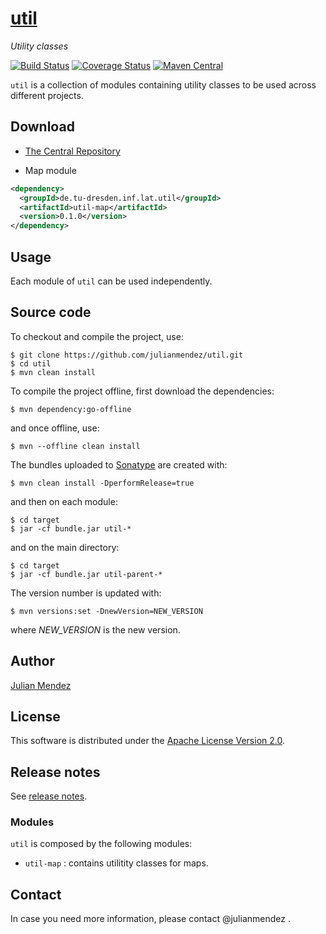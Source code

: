 # [util](https://julianmendez.github.io/util/)
*Utility classes*


[![Build Status](https://travis-ci.org/julianmendez/util.png?branch=master)](https://travis-ci.org/julianmendez/util)
[![Coverage Status](https://coveralls.io/repos/github/julianmendez/util/badge.svg?branch=master)](https://coveralls.io/github/julianmendez/util?branch=master)
[![Maven Central](https://maven-badges.herokuapp.com/maven-central/de.tu-dresden.inf.lat.util/util-parent/badge.svg)](https://search.maven.org/#search|ga|1|g%3A%22de.tu-dresden.inf.lat.util%22)


`util` is a collection of modules containing utility classes to be used across different projects.


## Download

* [The Central Repository](https://repo1.maven.org/maven2/de/tu-dresden/inf/lat/util/)

* Map module

```xml
<dependency>
  <groupId>de.tu-dresden.inf.lat.util</groupId>
  <artifactId>util-map</artifactId>
  <version>0.1.0</version>
</dependency>
```


## Usage

Each module of `util` can be used independently.


## Source code

To checkout and compile the project, use:

```
$ git clone https://github.com/julianmendez/util.git
$ cd util
$ mvn clean install
```

To compile the project offline, first download the dependencies:

```
$ mvn dependency:go-offline
```

and once offline, use:

```
$ mvn --offline clean install
```

The bundles uploaded to [Sonatype](https://oss.sonatype.org/) are created with:

```
$ mvn clean install -DperformRelease=true
```

and then on each module:

```
$ cd target
$ jar -cf bundle.jar util-*
```

and on the main directory:

```
$ cd target
$ jar -cf bundle.jar util-parent-*
```

The version number is updated with:

```
$ mvn versions:set -DnewVersion=NEW_VERSION
```

where *NEW_VERSION* is the new version.


## Author

[Julian Mendez](https://lat.inf.tu-dresden.de/~mendez/)


## License

This software is distributed under the [Apache License Version 2.0](https://www.apache.org/licenses/LICENSE-2.0.txt).


## Release notes

See [release notes](https://julianmendez.github.io/util/RELEASE-NOTES.html).


### Modules

`util` is composed by the following modules:

* `util-map` : contains utilitity classes for maps.


## Contact

In case you need more information, please contact @julianmendez .


